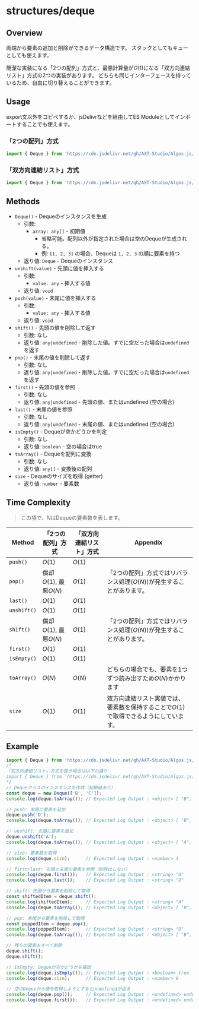 # structures/deque

## Overview

両端から要素の追加と削除ができるデータ構造です。
スタックとしてもキューとしても使えます。

簡潔な実装になる「2つの配列」方式と、最悪計算量が$O(1)$になる「双方向連結リスト」方式の2つの実装があります。
どちらも同じインターフェースを持っているため、自由に切り替えることができます。

## Usage

export文以外をコピペするか、jsDelivrなどを経由してES Moduleとしてインポートすることでも使えます。

### 「2つの配列」方式

```js
import { Deque } from 'https://cdn.jsdelivr.net/gh/AXT-Studio/Algos.js/structures/deque/TwoArray.mjs';
```

### 「双方向連結リスト」方式

```js
import { Deque } from 'https://cdn.jsdelivr.net/gh/AXT-Studio/Algos.js/structures/deque/DoublyLinkedList.mjs';
```

## Methods

- `Deque()` - Dequeのインスタンスを生成
    - 引数:
        - `array: any[]` - 初期値
            - 省略可能。配列以外が指定された場合は空のDequeが生成される。
            - 例: `[1, 2, 3]` の場合、Dequeは `1, 2, 3` の順に要素を持つ
    - 返り値: `Deque` - Dequeのインスタンス
- `unshift(value)` - 先頭に値を挿入する
    - 引数:
        - `value: any` - 挿入する値
    - 返り値: `void`
- `push(value)` - 末尾に値を挿入する
    - 引数:
        - `value: any` - 挿入する値
    - 返り値: `void`
- `shift()` - 先頭の値を削除して返す
    - 引数: なし
    - 返り値: `any|undefined` - 削除した値。すでに空だった場合は`undefined`を返す
- `pop()` - 末尾の値を削除して返す
    - 引数: なし
    - 返り値: `any|undefined` - 削除した値。すでに空だった場合は`undefined`を返す
- `first()` - 先頭の値を参照
    - 引数: なし
    - 返り値: `any|undefined` - 先頭の値、またはundefined (空の場合)
- `last()` - 末尾の値を参照
    - 引数: なし
    - 返り値: `any|undefined` - 末尾の値、またはundefined (空の場合)
- `isEmpty()` - Dequeが空かどうかを判定
    - 引数: なし
    - 返り値: `boolean` - 空の場合はtrue
- `toArray()` - Dequeを配列に変換
    - 引数: なし
    - 返り値: `any[]` - 変換後の配列
- `size` - Dequeのサイズを取得 (getter)
    - 返り値: `number` - 要素数

## Time Complexity

> この項で、$N$はDequeの要素数を表します。

| Method | 「2つの配列」方式 | 「双方向連結リスト」方式 | Appendix |
|--------|-------------------|--------------------------|----------|
| `push()` | $O(1)$ | $O(1)$ |  |
| `pop()` | 償却$O(1)$, 最悪$O(N)$ | $O(1)$ | 「2つの配列」方式ではリバランス処理($O(N)$)が発生することがあります。 |
| `last()` | $O(1)$ | $O(1)$ |  |
| `unshift()` | $O(1)$ | $O(1)$ |  |
| `shift()` | 償却$O(1)$, 最悪$O(N)$ | $O(1)$ | 「2つの配列」方式ではリバランス処理($O(N)$)が発生することがあります。 |
| `first()` | $O(1)$ | $O(1)$ |  |
| `isEmpty()` | $O(1)$ | $O(1)$ |
| `toArray()` | $O(N)$ | $O(N)$ | どちらの場合でも、要素を1つずつ読み出すため$O(N)$かかります |
| `size` | $O(1)$ | $O(1)$ | 双方向連結リスト実装では、要素数を保持することで$O(1)$で取得できるようにしています。 |

## Example

```js
import { Deque } from 'https://cdn.jsdelivr.net/gh/AXT-Studio/Algos.js/structures/deque/TwoArray.mjs';
/*
「双方向連結リスト」方式を使う場合は以下の通り
import { Deque } from 'https://cdn.jsdelivr.net/gh/AXT-Studio/Algos.js/structures/deque/DoublyLinkedList.mjs';
*/
// Dequeクラスのインスタンスを作成（初期値あり）
const deque = new Deque(['B', 'C']);
console.log(deque.toArray()); // Expected Log Output : <object> [ "B", "C" ]

// push: 末尾に要素を追加
deque.push('D');
console.log(deque.toArray()); // Expected Log Output : <object> [ "B", "C", "D" ]

// unshift: 先頭に要素を追加
deque.unshift('A');
console.log(deque.toArray()); // Expected Log Output : <object> [ "A", "B", "C", "D" ]

// size: 要素数を取得
console.log(deque.size);      // Expected Log Output : <number> 4

// first/last: 先頭と末尾の要素を参照（削除はしない）
console.log(deque.first());   // Expected Log Output : <string> "A"
console.log(deque.last());    // Expected Log Output : <string> "D"

// shift: 先頭から要素を削除して取得
const shiftedItem = deque.shift();
console.log(shiftedItem);     // Expected Log Output : <string> "A"
console.log(deque.toArray()); // Expected Log Output : <object> [ "B", "C", "D" ]

// pop: 末尾から要素を削除して取得
const poppedItem = deque.pop();
console.log(poppedItem);      // Expected Log Output : <string> "D"
console.log(deque.toArray()); // Expected Log Output : <object> [ "B", "C" ]

// 残りの要素をすべて削除
deque.shift();
deque.shift();

// isEmpty: Dequeが空かどうかを確認
console.log(deque.isEmpty()); // Expected Log Output : <boolean> true
console.log(deque.size);      // Expected Log Output : <number> 0

// 空のDequeから値を取得しようとするとundefinedが返る
console.log(deque.pop());     // Expected Log Output : <undefined> undefined
console.log(deque.first());   // Expected Log Output : <undefined> undefined
```
